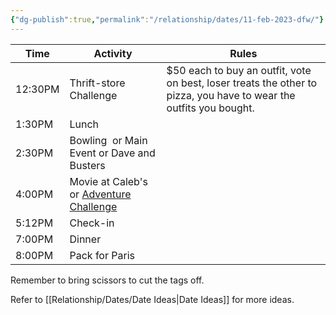 ```yaml
---
{"dg-publish":true,"permalink":"/relationship/dates/11-feb-2023-dfw/"}
---
```



| Time    | Activity                                                                                                       | Rules                                                                                                              |
| ------- | -------------------------------------------------------------------------------------------------------------- | ------------------------------------------------------------------------------------------------------------------ |
| 12:30PM | Thrift-store Challenge                                                                                         | $50 each to buy an outfit, vote on best, loser treats the other to pizza, you have to wear the outfits you bought. |
| 1:30PM  | Lunch                                                                                                          |                                                                                                                    |
| 2:30PM  | Bowling  or Main Event or Dave and Busters                                                                     |                                                                                                                    |
| 4:00PM  | Movie at Caleb's or [Adventure Challenge](https://www.theadventurechallenge.com/products/couples-edition-book) |                                                                                                                    |
| 5:12PM  | Check-in                                                                                                       |                                                                                                                    |
| 7:00PM  | Dinner                                                                                                         |                                                                                                                    |
| 8:00PM  | Pack for Paris                                                                                                 |                                                                                                                    |

Remember to bring scissors to cut the tags off. 

Refer to [[Relationship/Dates/Date Ideas\|Date Ideas]] for more ideas.